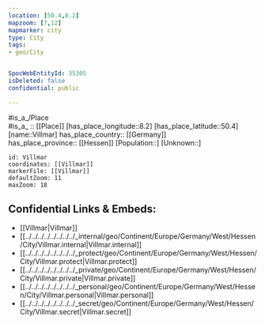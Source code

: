 ```yaml
---
location: [50.4,8.2] 
mapzoom: [7,12] 
mapmarker: city 
type: City
tags:
- geo/City


SpocWebEntityId: 35305
isDeleted: false
confidential: public

---
```

#is_a_/Place  
#is_a_ :: [[Place]] 
[has_place_longitude::8.2] 
[has_place_latitude::50.4] 
[name::Villmar] 
has_place_country:: [[Germany]]  
has_place_province:: [[Hessen]] 
[Population::] 
[Unknown::] 


```leaflet
id: Villmar
coordinates: [[Villmar]] 
markerFile: [[Villmar]] 
defaultZoom: 11 
maxZoom: 18
```


## Confidential Links & Embeds: 
- [[Villmar|Villmar]]  
- [[../../../../../../../../_internal/geo/Continent/Europe/Germany/West/Hessen/City/Villmar.internal|Villmar.internal]] 
- [[../../../../../../../../_protect/geo/Continent/Europe/Germany/West/Hessen/City/Villmar.protect|Villmar.protect]] 
- [[../../../../../../../../_private/geo/Continent/Europe/Germany/West/Hessen/City/Villmar.private|Villmar.private]] 
- [[../../../../../../../../_personal/geo/Continent/Europe/Germany/West/Hessen/City/Villmar.personal|Villmar.personal]] 
- [[../../../../../../../../_secret/geo/Continent/Europe/Germany/West/Hessen/City/Villmar.secret|Villmar.secret]] 
